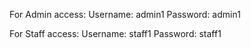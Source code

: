 For Admin access:
Username: admin1
Password: admin1

For Staff access:
Username: staff1
Password: staff1
